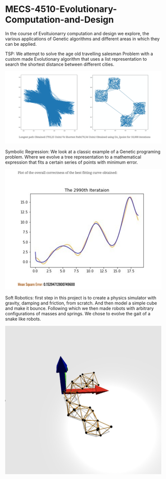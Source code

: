 # MECS-4510-Evolutionary-Computation-and-Design
In the course of Evoltuionarry computation and design we explore, the various applications of Genetic algorithms and different areas in which they can be
applied.

TSP: We attempt to solve the age old travelling salesman Problem with a custom made Evolutionary algorithm that uses a list representation to search the shortest
     distance between different cities.
     
![alt text](https://github.com/noblehusein/MECS-4510-Evolutionary-Computation-and-Design/blob/main/Travelling%20Salesman%20Problem/TSP.png)
    
Symbolic Regression: We look at a classic example of a Genetic programing problem. Where we evolve a tree representation to a mathematical expression that
                     fits a certain series of points with minimum error.
                     
 ![alt text](https://github.com/noblehusein/MECS-4510-Evolutionary-Computation-and-Design/blob/main/Symbolic%20Regression/SR.jpg)
                     

Soft Robotics: first step in this project is to create a physics simulator with gravity, damping and friction, from scratch. And then model a simple cube and make it bounce.
               Following which we then made robots with arbitrary configurations of masses and springs. We chose to evolve the gait of a snake like robots.
               
 ![alt text](https://github.com/noblehusein/MECS-4510-Evolutionary-Computation-and-Design/blob/main/Soft%20Robotics%20Project/Robert.png)
